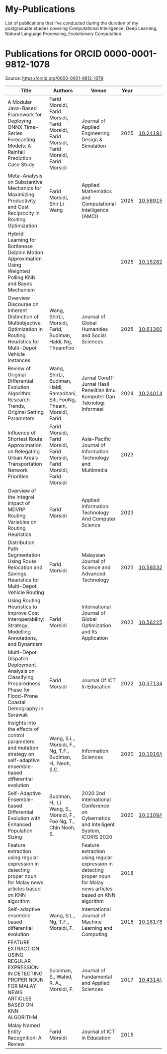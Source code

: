 # My-Publications
List of publications that I've conducted during the duration of my postgraduate studies covering Computational Intelligence, Deep Learning, Natural Language Processing, Evolutionary Computation.

# Publications for ORCID 0000-0001-9812-1078

Source: https://orcid.org/0000-0001-9812-1078

| Title | Authors | Venue | Year | DOI | Link |
|---|---|---|---|---|---|
| A Modular Java-Based Framework for Deploying ONNX Time-Series Forecasting Models: A Rainfall Prediction Case Study | Farid Morsidi, Farid Morsidi, Farid Morsidi, Farid Morsidi, Farid Morsidi, Farid Morsidi | Journal of Applied Engineering Design & Simulation | 2025 | [10.24191/jaeds.v5i2.144](https://doi.org/10.24191/jaeds.v5i2.144) | [link](https://doi.org/10.24191/jaeds.v5i2.144) |
| Meta-Analysis on Substantive Mechanics for Maximizing Productivity and Cost Reciprocity in Routing Optimization | Farid Morsidi, Shir Li Wang | Applied Mathematics and Computational Intelligence (AMCI) | 2025 | [10.58915/amci.v14i2.918](https://doi.org/10.58915/amci.v14i2.918) | [link](https://doi.org/10.58915/amci.v14i2.918) |
| Hybrid Learning for Bottlenose Dolphin Motion Approximation Using Weighted Polling KNN and Bayes Mechanism |  |  | 2025 | [10.15282/IJSECS.10.2.2024.14.0132](https://doi.org/10.15282/IJSECS.10.2.2024.14.0132) | [link](https://doi.org/10.15282/IJSECS.10.2.2024.14.0132) |
| Overview Discourse on Inherent Distinction of Multiobjective Optimization in Routing Heuristics for Multi-Depot Vehicle Instances | Wang, ShirLi, Morsidi, Farid, Budiman, Haldi, Ng, TheamFoo | Journal of Global Humanities and Social Sciences | 2025 | [10.61360/BONIGHSS252017390102](https://doi.org/10.61360/BONIGHSS252017390102) | [link](https://doi.org/10.61360/BONIGHSS252017390102) |
| Review of Original Differential Evolution Algorithm: Research Trends, Original Setting Parameters | Wang, ShirLi, Budiman, Haldi, Ramadhani, Siti, FooNg, Theam, Morsidi, Farid | Jurnal CoreIT: Jurnal Hasil Penelitian Ilmu Komputer Dan Teknologi Informasi | 2024 | [10.24014/COREIT.V10I2.29903](https://doi.org/10.24014/COREIT.V10I2.29903) | [link](https://doi.org/10.24014/COREIT.V10I2.29903) |
| Influence of Shortest Route Approximation on Relegating Urban Area’s Transportation Network Priorities | Farid Morsidi, Farid Morsidi, Farid Morsidi, Farid Morsidi, Farid Morsidi | Asia-Pacific Journal of Information Technology and Multimedia | 2023 |  | [link](https://www.ukm.my/apjitm/article/186c9e5f4705d0e85dcc7483abe4a7b5/KT) |
| Overview of the Integral Impact of MDVRP Routing Variables on Routing Heuristics | Farid Morsidi | Applied Information Technology And Computer Science | 2023 |  | [link](https://doi.org/10.30880/aitcs.2023.04.01.105) |
| Distribution Path Segmentation Using Route Relocation and Savings Heuristics for Multi-Depot Vehicle Routing | Farid Morsidi | Malaysian Journal of Science and Advanced Technology | 2023 | [10.56532/mjsat.v3i2.154](https://doi.org/10.56532/mjsat.v3i2.154) | [link](https://doi.org/10.56532/mjsat.v3i2.154) |
| Using Routing Heuristics to Improve Cost Interoperability: Strategy, Modelling Annotations, and Dynamism | Farid Morsidi | International Journal of Global Optimization and Its Application | 2023 | [10.56225/IJGOIA.V2I2.182](https://doi.org/10.56225/IJGOIA.V2I2.182) | [link](https://doi.org/10.56225/IJGOIA.V2I2.182) |
| Multi-Depot Dispatch Deployment Analysis on Classifying Preparedness Phase for Flood-Prone Coastal Demography in Sarawak | Farid Morsidi | Journal Of ICT In Education | 2022 | [10.37134/jictie.vol9.2.13.2022](https://doi.org/10.37134/jictie.vol9.2.13.2022) | [link](https://doi.org/10.37134/jictie.vol9.2.13.2022) |
| Insights into the effects of control parameters and mutation strategy on self-adaptive ensemble-based differential evolution | Wang, S.L., Morsidi, F., Ng, T.F., Budiman, H., Neoh, S.C. | Information Sciences | 2020 | [10.1016/j.ins.2019.11.046](https://doi.org/10.1016/j.ins.2019.11.046) | [link](http://www.scopus.com/inward/record.url?eid=2-s2.0-85076626001&partnerID=MN8TOARS) |
| Self-Adaptive Ensemble-based Differential Evolution with Enhanced Population Sizing | Budiman, H., Li Wang, S., Morsidi, F., Foo Ng, T., Chin Neoh, S. | 2020 2nd International Conference on Cybernetics and Intelligent System, ICORIS 2020 | 2020 | [10.1109/ICORIS50180.2020.9320767](https://doi.org/10.1109/ICORIS50180.2020.9320767) | [link](http://www.scopus.com/inward/record.url?eid=2-s2.0-85100398177&partnerID=MN8TOARS) |
| Feature extraction using regular expression in detecting proper noun for Malay news articles based on KNN algorithm |  | Feature extraction using regular expression in detecting proper noun for Malay news articles based on KNN algorithm | 2018 |  | [link](https://www.ajol.info/index.php/jfas/article/view/165332) |
| Self-adaptive ensemble based differential evolution | Wang, S.L., Ng, T.F., Morsidi, F. | International Journal of Machine Learning and Computing | 2018 | [10.18178/ijmlc.2018.8.3.701](https://doi.org/10.18178/ijmlc.2018.8.3.701) | [link](http://www.scopus.com/inward/record.url?eid=2-s2.0-85048899383&partnerID=MN8TOARS) |
| FEATURE EXTRACTION USING REGULAR EXPRESSION IN DETECTING PROPER NOUN FOR MALAY NEWS ARTICLES BASED ON KNN ALGORITHM | Sulaiman, S., Wahid, R. A., Morsidi, F. | Journal of Fundamental and Applied Sciences | 2017 | [10.4314/JFAS.V9I5S.16](https://doi.org/10.4314/JFAS.V9I5S.16) | [link](https://doi.org/10.4314/JFAS.V9I5S.16) |
| Malay Named Entity Recognition: A Review | Farid Morsidi | Journal of ICT in Education | 2015 |  | [link](https://ejournal.upsi.edu.my/index.php/JICTIE/article/view/2596) |


